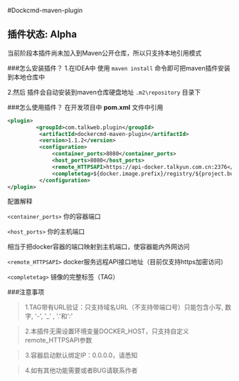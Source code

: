 #Dockcmd-maven-plugin

## 插件状态: Alpha
当前阶段本插件尚未加入到Maven公开仓库，所以只支持本地引用模式

###怎么安装插件？
1.在IDEA中 使用 `maven install` 命令即可把maven插件安装到本地仓库中

2.然后 插件会自动安装到maven仓库硬盘地址 `.m2\repository` 目录下

###怎么使用插件？
在开发项目中 **pom.xml** 文件中引用

```xml
<plugin>
         <groupId>com.talkweb.plugin</groupId>
          <artifactId>dockercmd-maven-plugin</artifactId>
          <version>1.1.2</version>
          <configuration>
              <container_ports>8080</container_ports>
              <host_ports>8080</host_ports>
              <remote_HTTPSAPI>https://api-docker.talkyun.com.cn:2376</remote_HTTPSAPI>
              <completetag>${docker.image.prefix}/registry/${project.build.finalName}${project.version}}</completetag>
          </configuration>
</plugin>
```
配置解释

`<container_ports>` 你的容器端口

`<host_ports>` 你的主机端口

相当于把docker容器的端口映射到主机端口，使容器能内外网访问

`<remote_HTTPSAPI>` docker服务远程API接口地址（目前仅支持https加密访问）

`<completetag>` 镜像的完整标签（TAG）

###注意事项
>1.TAG带有URL验证：只支持域名URL（不支持带端口号）只能包含小写, 数字, '-', '_' , '.'和':'

>2.本插件无需设置环境变量DOCKER_HOST，只支持自定义remote_HTTPSAPI参数

>3.容器启动默认绑定IP：0.0.0.0，请悉知

>4.如有其他功能需要或者BUG请联系作者